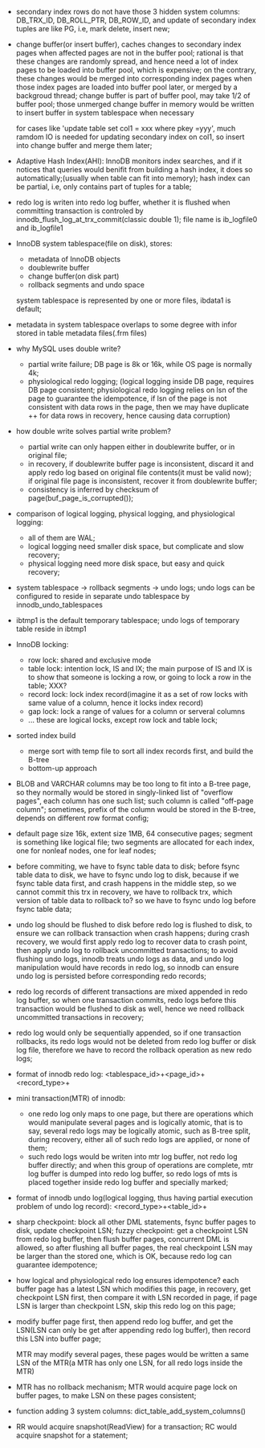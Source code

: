 * secondary index rows do not have those 3 hidden system columns: DB_TRX_ID, DB_ROLL_PTR, DB_ROW_ID,
  and update of secondary index tuples are like PG, i.e, mark delete, insert new;

* change buffer(or insert buffer), caches changes to secondary index pages when affected pages are not
  in the buffer pool; rational is that these changes are randomly spread, and hence need a lot of index
  pages to be loaded into buffer pool, which is expensive; on the contrary, these changes would be merged
  into corresponding index pages when those index pages are loaded into buffer pool later, or merged by a
  backgroud thread; change buffer is part of buffer pool, may take 1/2 of buffer pool; those unmerged
  change buffer in memory would be written to insert buffer in system tablespace when necessary

  for cases like 'update table set col1 = xxx where pkey =yyy', much ramdom IO is needed for updating secondary
  index on col1, so insert into change buffer and merge them later;

* Adaptive Hash Index(AHI): InnoDB monitors index searches, and if it notices that queries would benifit
  from building a hash index, it does so automatically;(usually when table can fit into memory); hash index
  can be partial, i.e, only contains part of tuples for a table;

* redo log is writen into redo log buffer, whether it is flushed when committing transaction is controled by
  innodb_flush_log_at_trx_commit(classic double 1); file name is ib_logfile0 and ib_logfile1

* InnoDB system tablespace(file on disk), stores:
  * metadata of InnoDB objects
  * doublewrite buffer
  * change buffer(on disk part)
  * rollback segments and undo space

  system tablespace is represented by one or more files, ibdata1 is default;

* metadata in system tablespace overlaps to some degree with infor stored in table metadata files(.frm files)

* why MySQL uses double write?
  * partial write failure; DB page is 8k or 16k, while OS page is normally 4k;
  * physiological redo logging; (logical logging inside DB page, requires DB page consistent; physiological redo logging
    relies on lsn of the page to guarantee the idempotence, if lsn of the page is not consistent with data rows in the page,
    then we may have duplicate ++ for data rows in recovery, hence causing data corruption)

* how double write solves partial write problem?
  * partial write can only happen either in doublewrite buffer, or in original file;
  * in recovery, if doublewrite buffer page is inconsistent, discard it and apply redo log based on original file contents(it must
    be valid now); if original file page is inconsistent, recover it from doublewrite buffer;
  * consistency is inferred by checksum of page(buf_page_is_corrupted());

* comparison of logical logging, physical logging, and physiological logging:
  * all of them are WAL;
  * logical logging need smaller disk space, but complicate and slow recovery;
  * physical logging need more disk space, but easy and quick recovery;

* system tablespace -> rollback segments -> undo logs; undo logs can be configured to reside in separate undo tablespace
  by innodb_undo_tablespaces

* ibtmp1 is the default temporary tablespace; undo logs of temporary table reside in ibtmp1

* InnoDB locking:
  * row lock: shared and exclusive mode
  * table lock: intention lock, IS and IX; the main purpose of IS and IX is to show that someone is locking a row, or
    going to lock a row in the table; XXX?
  * record lock: lock index record(imagine it as a set of row locks with same value of a column, hence it locks index record)
  * gap lock: lock a range of values for a column or serveral columns
  * ... these are logical locks, except row lock and table lock;

* sorted index build
  * merge sort with temp file to sort all index records first, and build the B-tree
  * bottom-up approach

* BLOB and VARCHAR columns may be too long to fit into a B-tree page, so they normally would be stored
  in singly-linked list of "overflow pages", each column has one such list; such column is called "off-page column";
  sometimes, prefix of the column would be stored in the B-tree, depends on different row format config;

* default page size 16k, extent size 1MB, 64 consecutive pages; segment is something like logical file; two segments
  are allocated for each index, one for nonleaf nodes, one for leaf nodes;

* before commiting, we have to fsync table data to disk; before fsync table data to disk, we have to fsync undo log
  to disk, because if we fsync table data first, and crash happens in the middle step, so we cannot commit this trx
  in recovery, we have to rollback trx, which version of table data to rollback to? so we have to fsync undo log
  before fsync table data;

* undo log should be flushed to disk before redo log is flushed to disk, to ensure we can rollback transaction when
  crash happens; during crash recovery, we would first apply redo log to recover data to crash point, then apply undo
  log to rollback uncommitted transactions; to avoid flushing undo logs, innodb treats undo logs as data, and undo log
  manipulation would have records in redo log, so innodb can ensure undo log is persisted before corresponding redo records;

* redo log records of different transactions are mixed appended in redo log buffer, so when one transaction commits, redo logs
  before this transaction would be flushed to disk as well, hence we need rollback uncommitted transactions in recovery;

* redo log would only be sequentially appended, so if one transaction rollbacks, its redo logs would not be deleted from
  redo log buffer or disk log file, therefore we have to record the rollback operation as new redo logs;

* format of innodb redo log:
  <tablespace_id>+<page_id>+<record_type>+<data>

* mini transaction(MTR) of innodb:
  * one redo log only maps to one page, but there are operations which would manipulate several pages and is logically atomic,
    that is to say, several redo logs may be logically atomic, such as B-tree split, during recovery, either all of such redo logs
    are applied, or none of them;
  * such redo logs would be writen into mtr log buffer, not redo log buffer directly; and when this group of operations are complete,
    mtr log buffer is dumped into redo log buffer, so redo logs of mts is placed together inside redo log buffer and specially marked;

* format of innodb undo log(logical logging, thus having partial execution problem of undo log record):
  <record_type>+<table_id>+<data>

* sharp checkpoint: block all other DML statements, fsync buffer pages to disk, update checkpoint LSN;
  fuzzy checkpoint: get a checkpoint LSN from redo log buffer, then flush buffer pages, concurrent DML is allowed, so after flushing all
  buffer pages, the real checkpoint LSN may be larger than the stored one, which is OK, because redo log can guarantee idempotence;

* how logical and physiological redo log ensures idempotence?
  each buffer page has a latest LSN which modifies this page, in recovery, get checkpoint LSN first, then compare it with LSN recorded in
  page, if page LSN is larger than checkpoint LSN, skip this redo log on this page;

* modify buffer page first, then append redo log buffer, and get the LSN(LSN can only be get after appending redo log buffer), then record this
  LSN into buffer page;

  MTR may modify several pages, these pages would be written a same LSN of the MTR(a MTR has only one LSN, for all redo logs inside the MTR)

* MTR has no rollback mechanism; MTR would acquire page lock on buffer pages, to make LSN on these pages consistent;

* function adding 3 system columns: dict_table_add_system_columns()
* RR would acquire snapshot(ReadView) for a transaction; RC would acquire snapshot for a statement;
